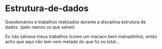 # Estrutura-de-dados
Questionários e trabalhos realizados durante a disciplina estrutura de dados. (pelo menos os que salvei).


Eu não salvava meus trabalhos (como um macaco bem malvadinho), então acho que aqui não tem nem metade do que fiz no total...
